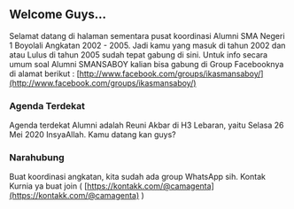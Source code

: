 ## Welcome Guys... 

Selamat datang di halaman sementara pusat koordinasi Alumni SMA Negeri 1 Boyolali Angkatan 2002 - 2005. Jadi kamu yang masuk di tahun 2002 dan atau Lulus di tahun 2005 sudah tepat gabung di sini. Untuk info secara umum soal Alumni SMANSABOY kalian bisa gabung di Group Facebooknya di alamat berikut : [http://www.facebook.com/groups/ikasmansaboy/](http://www.facebook.com/groups/ikasmansaboy/)

### Agenda Terdekat

Agenda terdekat Alumni adalah Reuni Akbar di H3 Lebaran, yaitu Selasa 26 Mei 2020 InsyaAllah. Kamu datang kan guys?


### Narahubung

Buat koordinasi angkatan, kita sudah ada group WhatsApp sih. Kontak Kurnia ya buat join ( [https://kontakk.com/@camagenta](https://kontakk.com/@camagenta) )
